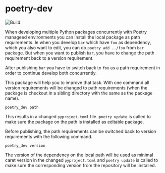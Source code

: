 # poetry-dev

![Build](https://github.com/mrijken/poetry-dev/workflows/CI/badge.svg)

When developing multiple Python packages concurrently with Poetry manageed environments you
can install the local package as path requirements. Ie when you develop `bar`
which have `foo` as dependency, which you also want to edit, you can
do `poetry add ../foo` from `bar` package. But when you want to publish
`bar`, you have to change the path requirement back to a version requirement.

After publishing `bar` you have to switch back to `foo` as a path requirement
in order to continue develop both concurrently.

This package will help you to improve that task. With one command all version
requirements will be changed to path requirements (when the package is
checkout in a sibling directory with the same as the package name).

`poetry_dev path`

This results in a changed `pyproject.toml` file. `poetry update` is called
to make sure the package on the path is installed as editable package.

Before publishing, the path requirements can be switched back to version
requirements with the following command.

`poetry_dev version`

The version of the dependency on the local path will be
used as minimal caret version in the changed `pyproject.toml` and
`poetry update` is called to make sure the corresponding version
from the repository will be installed.
